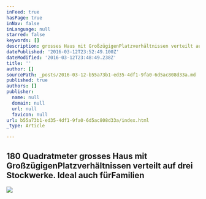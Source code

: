 ```yaml
---
inFeed: true
hasPage: true
inNav: false
inLanguage: null
starred: false
keywords: []
description: grosses Haus mit GroßzügigenPlatzverhältnissen verteilt auf drei Stockwerke. Ideal auch fürFamilien
datePublished: '2016-03-12T23:52:49.100Z'
dateModified: '2016-03-12T23:48:49.238Z'
title: ''
author: []
sourcePath: _posts/2016-03-12-b55a73b1-ed35-4df1-9fa0-6d5ac808d33a.md
published: true
authors: []
publisher:
  name: null
  domain: null
  url: null
  favicon: null
url: b55a73b1-ed35-4df1-9fa0-6d5ac808d33a/index.html
_type: Article

---
```

## 180 Quadratmeter grosses Haus mit GroßzügigenPlatzverhältnissen verteilt auf drei Stockwerke. Ideal auch fürFamilien
![](https://the-grid-user-content.s3-us-west-2.amazonaws.com/f83ceb26-b038-481e-b8c3-94b30bc95796.jpg)